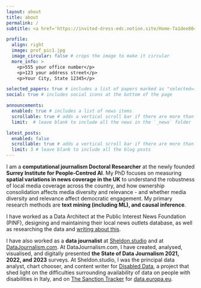 ```yaml
---
layout: about
title: about
permalink: /
subtitle: <a href='https://invited-dress-edc.notion.site/Home-7a1dee804e3f4fedb89205b468253f69'>News deserts</a>. NLP. Data journalism. R and Python. <a href='https://frabjous-klepon-c65fee.netlify.app/'>Local news</a>. Computational social science.

profile:
  align: right
  image: prof_pic1.jpg
  image_circular: false # crops the image to make it circular
  more_info: >
    <p>555 your office number</p>
    <p>123 your address street</p>
    <p>Your City, State 12345</p>

selected_papers: true # includes a list of papers marked as "selected={true}"
social: true # includes social icons at the bottom of the page

announcements:
  enabled: true # includes a list of news items
  scrollable: true # adds a vertical scroll bar if there are more than 3 news items
  limit:  # leave blank to include all the news in the `_news` folder

latest_posts:
  enabled: false
  scrollable: true # adds a vertical scroll bar if there are more than 3 new posts items
  limit: 3 # leave blank to include all the blog posts
---
```



I am a <b>computational journalism Doctoral Researcher</b> at the newly founded <b>Surrey Institute for People-Centred AI</b>. My PhD focuses on measuring <b>spatial variations in news coverage in the UK</b> to understand the robustness of local media coverage across the country, and how ownership consolidation affects media diversity and relevance - and whether media diversity and relevance affect democratic engagement. My primary research methods are <b>text mining (including ML), and causal inference</b>.

I have worked as a Data Architect at the Public Interest News Foundation (PINF), designing and maintaining their local news outlets database, as well as researching the data and <a href="https://www.publicinterestnews.org.uk/local-news-map-report-2024">writing about this</a>.

I have also worked as a <b>data journalist</b> at <a href="www.sheldon.studio">Sheldon.studio</a> and at <a href="www.datajournalism.com">DataJournalism.com</a>. At DataJournalism.com, I have created, analysed, visualised, and digitally presented <b>the State of Data Journalism 2021, 2022, and 2023</b> surveys. At Sheldon.studio, I was the principal data analyst, chart chooser, and content writer for <a href="https://disableddata.fightthestroke.org/">Disabled Data</a>, a project that shed light on the difficulties surrounding availability of data on people with disabilities in Italy, and on <a href = "https://data.europa.eu/apps/eusanctionstracker/">The Sanction Tracker</a> for <a href="https://data.europa.eu/en">data.europa.eu</a>.
